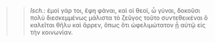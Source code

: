 

>>  *Isch.*: ἐμοὶ γάρ τοι, ἔφη φάναι, καὶ οἱ θεοί, ὦ γύναι, δοκοῦσι πολὺ διεσκεμμένως μάλιστα τὸ ζεῦγος τοῦτο συντεθεικέναι ὃ καλεῖται θῆλυ καὶ ἄρρεν, ὅπως ὅτι ὠφελιμώτατον ᾖ αὑτῷ εἰς τὴν κοινωνίαν.